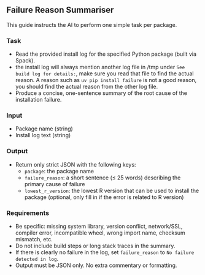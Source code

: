 ## Failure Reason Summariser

This guide instructs the AI to perform one simple task per package.

### Task
- Read the provided install log for the specified Python package (built via Spack).
- the install log will always mention another log file in /tmp under `See build log for details:`, make sure you read that file to find the actual reason. A reason such as `uv pip install failure` is not a good reason, you should find the actual reason from the other log file.
- Produce a concise, one-sentence summary of the root cause of the installation failure.

### Input
- Package name (string)
- Install log text (string)

### Output
- Return only strict JSON with the following keys:
  - `package`: the package name
  - `failure_reason`: a short sentence (≤ 25 words) describing the primary cause of failure
  - `lowest_r_version`: the lowest R version that can be used to install the package (optional, only fill in if the error is related to R version)

### Requirements
- Be specific: missing system library, version conflict, network/SSL, compiler error, incompatible wheel, wrong import name, checksum mismatch, etc.
- Do not include build steps or long stack traces in the summary.
- If there is clearly no failure in the log, set `failure_reason` to `No failure detected in log`.
- Output must be JSON only. No extra commentary or formatting.
